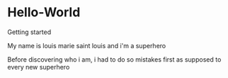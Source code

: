 # Hello-World
Getting started

My name is louis marie saint louis
and i'm a superhero

Before discovering who i am, i had to do so mistakes first as supposed to every new superhero
